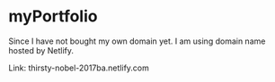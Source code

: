# myPortfolio

Since I have not bought my own domain yet. I am using domain name hosted by Netlify.

Link: <a>thirsty-nobel-2017ba.netlify.com</a>
